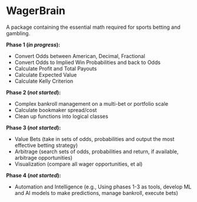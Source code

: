# WagerBrain
A package containing the essential math required for sports betting and gambling.

**Phase 1 (_in progress_):** 
 - Convert Odds between American, Decimal, Fractional
 - Convert Odds to Implied Win Probabilities and back to Odds
 - Calculate Profit and Total Payouts
 - Calculate Expected Value
 - Calculate Kelly Criterion
 
 **Phase 2 (_not started_):**
 - Complex bankroll management on a multi-bet or portfolio scale
 - Calculate bookmaker spread/cost
 - Clean up functions into logical classes
 
 **Phase 3 (_not started_):**
 - Value Bets (take in sets of odds, probabilities and output the most effective betting strategy)
 - Arbitrage (search sets of odds, probabilities and return, if available, arbitrage opportunities)
 - Visualization (compare all wager opportunities, et al)
 
  **Phase 4 (_not started_):**
  - Automation and Intelligence (e.g., Using phases 1-3 as tools, develop ML and AI models to make predictions, manage bankroll, execute bets)
